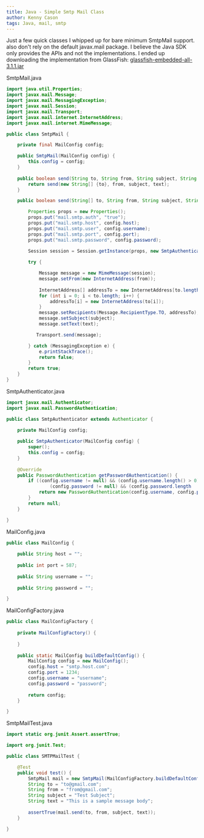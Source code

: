 ```yaml
---
title: Java - Simple Smtp Mail Class
author: Kenny Cason
tags: Java, mail, smtp
---
```


Just a few quick classes I whipped up for bare minimum SmtpMail support.
also don't rely on the default javax.mail package. I believe the Java SDK only provides the APIs and not the implementations. 
I ended up downloading the implementation from GlassFish: <a href="http://download.java.net/maven/glassfish/org/glassfish/extras/glassfish-embedded-all/3.1.1/" target="_blank">glassfish-embedded-all-3.1.1.jar</a>

SmtpMail.java

```java
import java.util.Properties;
import javax.mail.Message;
import javax.mail.MessagingException;
import javax.mail.Session;
import javax.mail.Transport;
import javax.mail.internet.InternetAddress;
import javax.mail.internet.MimeMessage;

public class SmtpMail {

	private final MailConfig config;

	public SmtpMail(MailConfig config) {
		this.config = config;
	}
	
	public boolean send(String to, String from, String subject, String text) {
		return send(new String[] {to}, from, subject, text);
	}

	public boolean send(String[] to, String from, String subject, String text) {

		Properties props = new Properties();
		props.put("mail.smtp.auth", "true");
		props.put("mail.smtp.host", config.host);
		props.put("mail.smtp.user", config.username);
		props.put("mail.smtp.port", config.port);
		props.put("mail.smtp.password", config.password);
		
		Session session = Session.getInstance(props, new SmtpAuthenticator(config));

		try {

			Message message = new MimeMessage(session);
			message.setFrom(new InternetAddress(from));
			
			InternetAddress[] addressTo = new InternetAddress[to.length];
			for (int i = 0; i < to.length; i++) {
				addressTo[i] = new InternetAddress(to[i]);
			}
			message.setRecipients(Message.RecipientType.TO, addressTo);
			message.setSubject(subject);
			message.setText(text);

		   Transport.send(message);

		} catch (MessagingException e) { 
			e.printStackTrace();
			return false;
		}
		return true;
	}
}

```

SmtpAuthenticator.java

```java
import javax.mail.Authenticator;
import javax.mail.PasswordAuthentication;

public class SmtpAuthenticator extends Authenticator {

	private MailConfig config;
	
	public SmtpAuthenticator(MailConfig config) {
		super();
		this.config = config;
	}
		
	@Override
	public PasswordAuthentication getPasswordAuthentication() {
	    if ((config.username != null) && (config.username.length() > 0) &&
	    		(config.password != null) && (config.password.length   () > 0)) {
	        return new PasswordAuthentication(config.username, config.password);
	    }
	    return null;
	}

}

```

MailConfig.java

```java
public class MailConfig {
	
	public String host = "";
	
	public int port = 587;
	
	public String username = "";
	
	public String password = "";

}

```

MailConfigFactory.java

```java
public class MailConfigFactory {
	
	private MailConfigFactory() {
		
	}
	
	public static MailConfig buildDefaultConfig() {
		MailConfig config = new MailConfig();
		config.host = "smtp.host.com";
		config.port = 1234;
		config.username = "username";
		config.password = "password";
		
		return config;
	}

}

```

SmtpMailTest.java

```java
import static org.junit.Assert.assertTrue;

import org.junit.Test;

public class SMTPMailTest {

	@Test
	public void test() {
		SmtpMail mail = new SmtpMail(MailConfigFactory.buildDefaultConfig());
		String to = "to@gmail.com";
		String from = "from@gmail.com";
		String subject = "Test Subject";
		String text = "This is a sample message body";
		
		assertTrue(mail.send(to, from, subject, text));
	}

}

```
